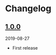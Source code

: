 # Changelog

## [1.0.0](https://github.com/Okipa/laravel-medialibrary-ext/releases/tag/1.0.0)
2019-08-27
- First release
